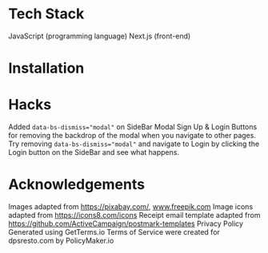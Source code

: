 # Tech Stack
JavaScript (programming language)
Next.js (front-end)

# Installation


# Hacks
Added ``data-bs-dismiss="modal"`` on SideBar Modal Sign Up & Login Buttons for removing the backdrop of the modal when you navigate to other pages. Try removing ``data-bs-dismiss="modal"`` and navigate to Login by clicking the Login button on the SideBar and see what happens.

# Acknowledgements
Images adapted from https://pixabay.com/, www.freepik.com
Image icons adapted from https://icons8.com/icons
Receipt email template adapted from https://github.com/ActiveCampaign/postmark-templates
Privacy Policy Generated using GetTerms.io
 Terms of Service were created for dpsresto.com by PolicyMaker.io